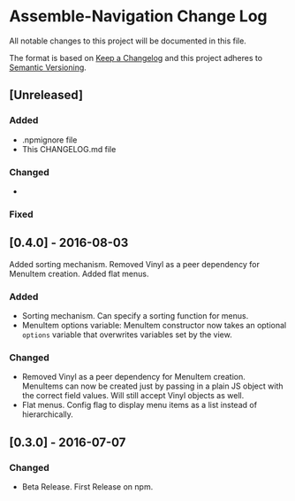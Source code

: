 # Assemble-Navigation Change Log
All notable changes to this project will be documented in this file.

The format is based on [Keep a Changelog](http://keepachangelog.com/)
and this project adheres to [Semantic Versioning](http://semver.org/).

## [Unreleased]
### Added
- .npmignore file
- This CHANGELOG.md file

### Changed
- 

### Fixed

## [0.4.0] - 2016-08-03
Added sorting mechanism. Removed Vinyl as a peer dependency for MenuItem creation. Added flat menus.
### Added
- Sorting mechanism. Can specify a sorting function for menus.
- MenuItem options variable: MenuItem constructor now takes an optional `options` variable that overwrites variables set by the view.

### Changed
- Removed Vinyl as a peer dependency for MenuItem creation. MenuItems can now be created just by passing in a plain JS object with the correct field values. Will still accept Vinyl objects as well.
- Flat menus. Config flag to display menu items as a list instead of hierarchically.

## [0.3.0] - 2016-07-07
### Changed
- Beta Release. First Release on npm.

